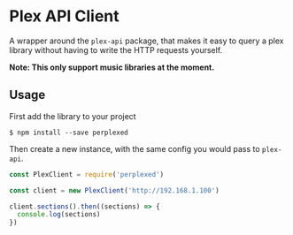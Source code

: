 # Plex API Client

A wrapper around the `plex-api` package, that makes it easy to query
a plex library without having to write the HTTP requests yourself.

**Note: This only support music libraries at the moment.**

## Usage

First add the library to your project

```
$ npm install --save perplexed
```

Then create a new instance, with the same config you would pass to `plex-api`.

```javascript
const PlexClient = require('perplexed')

const client = new PlexClient('http://192.168.1.100')

client.sections().then((sections) => {
  console.log(sections)
})
```
